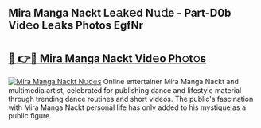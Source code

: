 ## Mira Manga Nackt Le𝚊k𝚎d N𝚞𝚍e - Part-D0b Vid𝚎o Le𝚊ks Photos EgfNr

# <h2><a href="http://fb1ks4k.evod.top/?m=Mira+Manga+Nackt">🔗 👉🔴 Mira Manga Nackt Vid𝚎o Ph𝚘t𝚘s</a></h2>

[![Mira Manga Nackt N𝚞d𝚎s](https://i.imgur.com/8V9OHl7.gif)](http://fb1ks4k.evod.top/?m=Mira+Manga+Nackt)
Online entertainer Mira Manga Nackt and multimedia artist, celebrated for publishing dance and lifestyle material through trending dance routines and short videos. The public's fascination with Mira Manga Nackt personal life has only added to his mystique as a public figure. 
